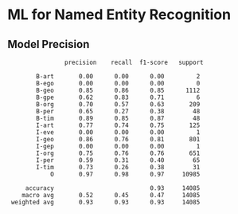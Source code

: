 # ML for Named Entity Recognition

## Model Precision

                    precision    recall  f1-score   support

            B-art       0.00      0.00      0.00         2
            B-ego       0.00      0.00      0.00         0
            B-geo       0.85      0.86      0.85      1112
            B-gpe       0.62      0.83      0.71         6
            B-org       0.70      0.57      0.63       209
            B-per       0.65      0.27      0.38        48
            B-tim       0.89      0.85      0.87        48
            I-art       0.77      0.74      0.75       125
            I-eve       0.00      0.00      0.00         1
            I-geo       0.86      0.76      0.81       801
            I-gep       0.00      0.00      0.00         1
            I-org       0.75      0.76      0.76       651
            I-per       0.59      0.31      0.40        65
            I-tim       0.73      0.26      0.38        31
                O       0.97      0.98      0.97     10985

         accuracy                           0.93     14085
        macro avg       0.52      0.45      0.47     14085
     weighted avg       0.93      0.93      0.93     14085